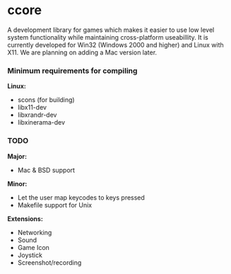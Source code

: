 ccore
=====

A development library for games which makes it easier to use low level system functionality while maintaining cross-platform useabillity.
It is currently developed for Win32 (Windows 2000 and higher) and Linux with X11. We are planning on adding a Mac version later.

### Minimum requirements for compiling ###
**Linux:**
- scons (for building)
- libx11-dev
- libxrandr-dev
- libxinerama-dev

### TODO ###
**Major:**
- Mac & BSD support

**Minor:**
- Let the user map keycodes to keys pressed
- Makefile support for Unix

**Extensions:**
- Networking
- Sound
- Game Icon
- Joystick
- Screenshot/recording
